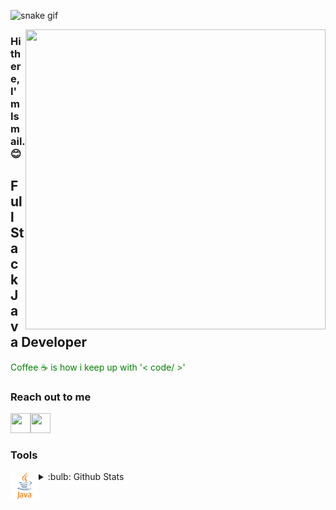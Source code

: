 ![snake gif](https://github.com/akdogani/akdogani/blob/output/github-contribution-grid-snake.gif)

<img src="https://media.giphy.com/media/bGgsc5mWoryfgKBx1u/giphy.gif" align="right" width="480" height="480">

### Hi there, I'm Ismail. :blush:

## Full Stack Java Developer 

<font color="green"> Coffee :coffee: is how i keep up with '< code/ >' </font>


### Reach out to me

  
[<img height="32" width="32" src="https://unpkg.com/simple-icons@v7/icons/linkedin.svg" align="left" />][linkedin]
[<img height="32" width="32" src="https://unpkg.com/simple-icons@v7/icons/twitter.svg" align="left" />][twitter]

<br />
<br />
  
### Tools
<img align="left" src=https://raw.githubusercontent.com/github/explore/5b3600551e122a3277c2c5368af2ad5725ffa9a1/topics/java/java.png width="45" heigth="45" />
  
[linkedin]: https://www.linkedin.com/in/ismail-akdogan-662401163/
[twitter]: https://twitter.com/akdoganni
  
<details>
  <summary> :bulb: Github Stats</summary>
  <img src="https://raw.githubusercontent.com/akdogani/github-stats/master/generated/overview.svg#gh-dark-mode-only" >
  </details>

